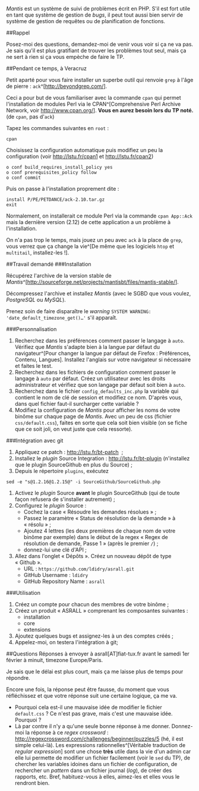 *Mantis* est un système de suivi de problèmes écrit en PHP.
S'il est fort utile en tant que système de gestion de *bugs*, il peut tout aussi bien servir de système de gestion de requêtes ou de planification de fonctions.

##Rappel

Posez-moi des questions, demandez-moi de venir vous voir si ça ne va pas.
Je sais qu'il est plus gratifiant de trouver les problèmes tout seul, mais ça ne sert à rien si ça vous empèche de faire le TP.

##Pendant ce temps, à Veracruz

Petit aparté pour vous faire installer un superbe outil qui renvoie `grep` à l'âge de pierre : `ack`^[<http://beyondgrep.com/>].

Ceci a pour but de vous familiariser avec la commande `cpan` qui permet l'installation de modules Perl via le CPAN^[Comprehensive Perl Archive Network, voir <http://www.cpan.org/>].
**Vous en aurez besoin lors du TP noté.** (de `cpan`, pas d'`ack`)

Tapez les commandes suivantes en `root` :
```
cpan
```

Choisissez la configuration automatique puis modifiez un peu la configuration (voir <http://lstu.fr/cpan1> et <http://lstu.fr/cpan2>)
```
o conf build_requires_install_policy yes
o conf prerequisites_policy follow
o conf commit
```

Puis on passe à l'installation proprement dite :
```
install P/PE/PETDANCE/ack-2.10.tar.gz
exit
```

Normalement, on installerait ce module Perl via la commande `cpan App::Ack` mais la dernière version (2.12) de cette application a un problème à l'installation.

On n'a pas trop le temps, mais jouez un peu avec `ack` à la place de `grep`, vous verrez que ça change la vie^[De même que les logiciels `htop` et `multitail`, installez-les !].

##Travail demandé
###Installation

Récupérez l'archive de la version stable de *Mantis*^[<http://sourceforge.net/projects/mantisbt/files/mantis-stable/>].

Décompressez l'archive et installez *Mantis* (avec le SGBD que vous voulez, *PostgreSQL* ou *MySQL*).

Prenez soin de faire disparaître le *warning* `SYSTEM WARNING: 'date_default_timezone_get()…'` s'il apparaît.

###Personnalisation

1. Recherchez dans les préférences comment passer le langage à `auto`.
Vérifiez que *Mantis* s'adapte bien à la langue par défaut du navigateur^[Pour changer la langue par défaut de Firefox : Préférences, Contenu, Langues].
Installez l'anglais sur votre navigateur si nécessaire et faites le test.
1. Recherchez dans les fichiers de configuration comment passer le langage à `auto` par défaut.
Créez un utilisateur avec les droits administrateur et vérifiez que son langage par défaut soit bien à `auto`.
1. Recherchez dans le fichier `config_defaults_inc.php` la variable qui contient le nom de clé de session et modifiez ce nom.
D'après vous, dans quel fichier faut-il surcharger cette variable ?
1. Modifiez la configuration de *Mantis* pour afficher les noms de votre binôme sur chaque page de *Mantis*.
Avec un peu de css (fichier `css/default.css`), faites en sorte que cela soit bien visible (on se fiche que ce soit joli, on veut juste que cela ressorte).

###Intégration avec git
1. Appliquez ce patch : <http://lstu.fr/bt-patch>  ;
1. Installez le *plugin* Source Integration : <http://lstu.fr/bt-plugin> (n'installez que le plugin SourceGithub en plus du Source) ;
1. Depuis le répertoire `plugins`, exécutez
```
sed -e "s@1.2.16@1.2.15@" -i SourceGithub/SourceGithub.php
```
1. Activez le *plugin* Source **avant** le plugin SourceGithub (qui de toute façon refusera de s'installer autrement) ;
1. Configurez le *plugin* Source :
    * Cochez la case « Résoudre les demandes résolues » ;
    * Passez le paramètre « Status de résolution de la demande » à « résolu » ;
    * Ajoutez 4 lettres (les deux premières de chaque nom de votre binôme par exemple) dans le début de la regex « Regex de résolution de demande, Passe 1 » (après le premier `/`) ;
    * donnez-lui une clé d'API ;
1. Allez dans l'onglet « Dépôts ». Créez un nouveau dépôt de type « Github ».
    * URL : `https://github.com/ldidry/asrall.git`
    * GitHub Username : `ldidry`
    * GitHub Repository Name : `asrall`

###Utilisation

1. Créez un compte pour chacun des membres de votre binôme ;
1. Créez un produit « ASRALL » comprenant les composantes suivantes :
    * installation
    * core
    * extensions
1. Ajoutez quelques bugs et assignez-les à un des comptes créés ;
1. Appelez-moi, on testera l'intégration à git;

##Questions
Réponses à envoyer à asrall[AT]fiat-tux.fr avant le samedi 1er février à minuit, timezone Europe/Paris.

Je sais que le délai est plus court, mais ça me laisse plus de temps pour répondre.

Encore une fois, la réponse peut être fausse, du moment que vous réfléchissez et que votre réponse suit une certaine logique, ça me va.

* Pourquoi cela est-il une mauvaise idée de modifier le fichier `default.css` ? Ce n'est pas grave, mais c'est une mauvaise idée. Pourquoi ?
* Là par contre il n'y a qu'une seule bonne réponse à me donner. Donnez-moi la réponse à ce *regex crossword* : <http://regexcrossword.com/challenges/beginner/puzzles/5> (hé, il est simple celui-là).
Les expressions rationnelles^[Véritable traduction de *regular expression*] sont une chose **très** utile dans la vie d'un admin car elle lui permette de modifier un fichier facilement (voir le `sed` du TP), de chercher les variables idoines dans un fichier de configuration, de rechercher un *pattern* dans un fichier journal (*log*), de créer des rapports, etc. Bref, habituez-vous à elles, aimez-les et elles vous le rendront bien.
